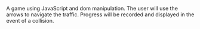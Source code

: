 A game using JavaScript and dom manipulation.
The user will use the arrows to navigate the traffic.
Progress will be recorded and displayed in the event of a collision.
